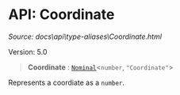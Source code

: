 # API: Coordinate

*Source: docs\api\type-aliases\Coordinate.html*

Version: 5.0

> **Coordinate** : [`Nominal`](Nominal.md)<`number`, `"Coordinate"`>

Represents a coordiate as a `number`.
